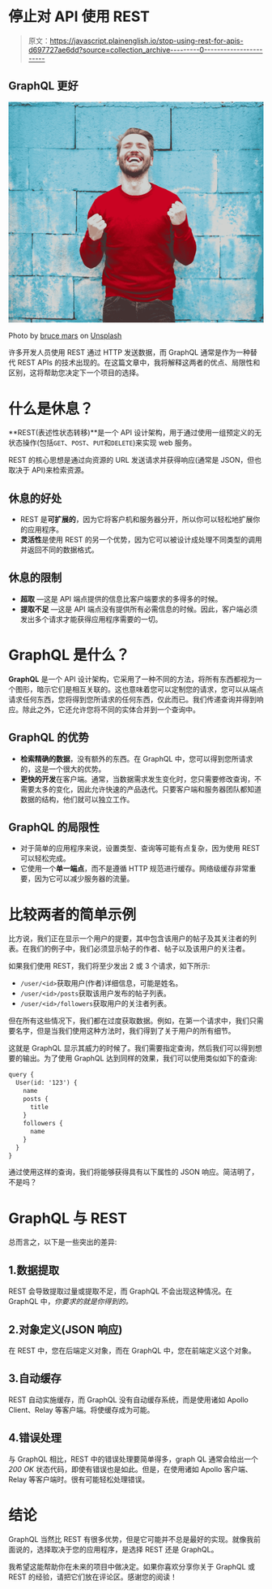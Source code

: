 # 停止对 API 使用 REST

> 原文：<https://javascript.plainenglish.io/stop-using-rest-for-apis-d697727ae6dd?source=collection_archive---------0----------------------->

## GraphQL 更好

![](img/2122ea22770348e52be200ead6ff48ef.png)

Photo by [bruce mars](https://unsplash.com/@brucemars?utm_source=medium&utm_medium=referral) on [Unsplash](https://unsplash.com?utm_source=medium&utm_medium=referral)

许多开发人员使用 REST 通过 HTTP 发送数据，而 GraphQL 通常是作为一种替代 REST APIs 的技术出现的。在这篇文章中，我将解释这两者的优点、局限性和区别，这将帮助您决定下一个项目的选择。

# 什么是休息？

**REST(表述性状态转移)**是一个 API 设计架构，用于通过使用一组预定义的无状态操作(包括`GET`、`POST`、`PUT`和`DELETE`)来实现 web 服务。

REST 的核心思想是通过向资源的 URL 发送请求并获得响应(通常是 JSON，但也取决于 API)来检索资源。

## 休息的好处

*   REST 是**可扩展的**，因为它将客户机和服务器分开，所以你可以轻松地扩展你的应用程序。
*   **灵活性**是使用 REST 的另一个优势，因为它可以被设计成处理不同类型的调用并返回不同的数据格式。

## 休息的限制

*   **超取** —这是 API 端点提供的信息比客户端要求的多得多的时候。
*   **提取不足** —这是 API 端点没有提供所有必需信息的时候。因此，客户端必须发出多个请求才能获得应用程序需要的一切。

# GraphQL 是什么？

**GraphQL** 是一个 API 设计架构，它采用了一种不同的方法，将所有东西都视为一个图形，暗示它们是相互关联的。这也意味着您可以定制您的请求，您可以从端点请求任何东西，您将得到您所请求的任何东西，仅此而已。我们传递查询并得到响应。除此之外，它还允许您将不同的实体合并到一个查询中。

## GraphQL 的优势

*   **检索精确的数据**，没有额外的东西。在 GraphQL 中，您可以得到您所请求的，这是一个很大的优势。
*   **更快的开发**在客户端。通常，当数据需求发生变化时，您只需要修改查询，不需要太多的变化，因此允许快速的产品迭代。只要客户端和服务器团队都知道数据的结构，他们就可以独立工作。

## GraphQL 的局限性

*   对于简单的应用程序来说，设置类型、查询等可能有点复杂，因为使用 REST 可以轻松完成。
*   它使用一个**单一端点**，而不是遵循 HTTP 规范进行缓存。网络级缓存非常重要，因为它可以减少服务器的流量。

# 比较两者的简单示例

比方说，我们正在显示一个用户的提要，其中包含该用户的帖子及其关注者的列表。在我们的例子中，我们必须显示帖子的作者、帖子以及该用户的关注者。

如果我们使用 REST，我们将至少发出 2 或 3 个请求，如下所示:

*   `/user/<id>`获取用户(作者)详细信息，可能是姓名。
*   `/user/<id>/posts`获取该用户发布的帖子列表。
*   `/user/<id>/followers`获取用户的关注者列表。

但在所有这些情况下，我们都在过度获取数据。例如，在第一个请求中，我们只需要名字，但是当我们使用这种方法时，我们得到了关于用户的所有细节。

这就是 GraphQL 显示其威力的时候了。我们需要指定查询，然后我们可以得到想要的输出。为了使用 GraphQL 达到同样的效果，我们可以使用类似如下的查询:

```
query {
  User(id: '123') {
    name
    posts {
      title
    }
    followers {
      name
    }
  }
}
```

通过使用这样的查询，我们将能够获得具有以下属性的 JSON 响应。简洁明了，不是吗？

# GraphQL 与 REST

总而言之，以下是一些突出的差异:

## 1.数据提取

REST 会导致提取过量或提取不足，而 GraphQL 不会出现这种情况。在 GraphQL 中，*你要求的就是你得到的。*

## 2.对象定义(JSON 响应)

在 REST 中，您在后端定义对象，而在 GraphQL 中，您在前端定义这个对象。

## 3.自动缓存

REST 自动实施缓存，而 GraphQL 没有自动缓存系统，而是使用诸如 Apollo Client、Relay 等客户端。将使缓存成为可能。

## 4.错误处理

与 GraphQL 相比，REST 中的错误处理要简单得多，graph QL 通常会给出一个 *200 OK* 状态代码，即使有错误也是如此。但是，在使用诸如 Apollo 客户端、Relay 等客户端时。很有可能轻松处理错误。

# 结论

GraphQL 当然比 REST 有很多优势，但是它可能并不总是最好的实现。就像我前面说的，选择取决于您的应用程序，是选择 REST 还是 GraphQL。

我希望这能帮助你在未来的项目中做决定。如果你喜欢分享你关于 GraphQL 或 REST 的经验，请把它们放在评论区。感谢您的阅读！